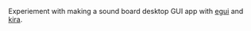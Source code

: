 
Experiement with making a sound board desktop GUI app with [egui](https://github.com/emilk/egui) and [kira](https://github.com/tesselode/kira).
